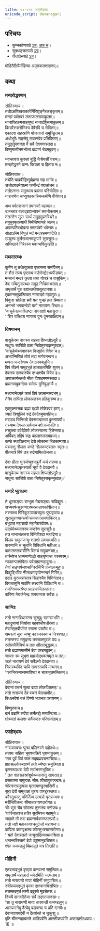```yaml
---  
title: ०४-०१८ अमृतोद्भवः
unicode_script: devanagari
---  
```


## परिचयः
- कुम्भकोणपाठे [ऽत्र](https://archive.org/details/mahAbhArata-kumbhakoNam/page/n369), [अत्र च](https://sanskritdocuments.org/mirrors/mahabharata/mbhK/mahabharata-k-01-sa.html)।
- सुक्थङ्करपाठे [ऽत्र](http://bombay.indology.info/mahabharata/text/UD/MBh01.txt)।
- गीताप्रेस्पाठे [ऽत्र](https://archive.org/stream/mahabharata01ramauoft#page/564/mode/2up)।

मोहितैर्दैत्यैर्मोहिन्या अमृतकलशदानम्॥  

## कथा

### मन्दरोद्धरणम्
सौतिरुवाच॥  
ततोऽभ्रशिखराकारैर्गिरिशृङ्गैरलङ्कृतम्॥  
मन्दरं पर्वतवरं लताजालसमाकुलम्॥  
नानाविहङ्गसङ्घुष्टं नानादंष्ट्रिसमाकुलम्॥  
किन्नरैरप्सरोभिश्च देवैरपि च सेवितम्॥  
एकादश सहस्राणि योजनानां समुच्छ्रितम्॥  
अधोभूमेः सहस्रेषु तावत्स्वेव प्रतिष्ठितम्॥  
तमुद्धर्तुमशक्ता वै सर्वे देवगणास्तदा॥  
विष्णुमासीनमभ्येत्य ब्रह्माणं चेदमब्रुवन्॥  

भवन्तावत्र कुरुतां बुद्धिं नैःश्रेयसीं पराम्॥  
मन्दरोद्धरणे यत्नः क्रियतां च हिताय नः॥  

सौतिरुवाच॥  
तथेति चाब्रवीद्विष्णुर्ब्रह्मणा सह भार्गव॥  
अचोदयदमेयात्मा फणीन्द्रं पद्मलोचनः॥  
ततोऽनन्तः समुत्थाय ब्रह्मणा परिचोदितः॥  
नारायणेन चाप्युक्तस्तस्मिन्कर्मणि वीर्यवान्॥  

अथ पर्वतराजानं तमनन्तो महाबलः॥  
उज्जहार बलाद्ब्रह्मन्सवनं सवनौकसम्॥  
ततस्तेन सुराः सार्धं समुद्रमुपतस्थिरे॥  
तमूचुरमृतस्यार्थे निर्मथिष्यामहे जलम्॥  
अपाम्पतिरथोवाच ममाप्यंशो भवेत्ततः॥  
सोढाऽस्मि विपुलं मर्दं मन्दरभ्रमणादिति॥  
ऊचुश्च कूर्मराजानमकूपारे सुरासुराः॥  
अधिष्ठानं गिरेरस्य भवान्भवितुमर्हति॥  

### मथनारम्भः
कूर्मेण तु तथेत्युक्त्वा पृष्ठमस्य समर्पितम्॥  
तं शैलं तस्य पृष्ठस्थं वज्रेणेन्द्रोऽभ्यपीडयत्॥  
मन्थानं मन्दरं कृत्वा तथा योक्त्रं च वासुकिम्॥  
देवा मथितुमारब्धाः समुद्रं निधिमम्भसाम्॥  
अमृतार्थे पुरा ब्रह्मस्तथैवासुरदानवाः॥  
एकमन्तमुपाश्लिष्टा नागराज्ञो महासुराः॥  
विबुधाः सहिताः सर्वे यतः पुच्छं ततः स्थिताः॥  
अनन्तो भगवान्देवो यतो नारायणः स्थितः॥  
'वासुकेरग्रमाश्लिष्टा नागराज्ञो महासुराः॥  
' शिर उत्क्षिप्य नागस्य पुनः पुनरवाक्षिपन्॥  

### विषपानम्
वासुकेरथ नागस्य सहसा क्षिप्यतोऽसुरैः॥  
सधूमाः सार्चिषो वाता निष्पेतुरसकृन्मुखात्॥  
'वासुकेर्मथ्यमानस्य निःसृतेन विषेण च॥  
अभवन्मिश्रितं तोयं तदा भार्गवनन्दन॥  
मथनान्मन्दरेणाथ देवदानवबाहुभिः॥  
विषं तीक्ष्णं समुद्भूतं हालाहलमिति श्रुतम्॥  
देवाश्च दानवाश्चैव दग्धाश्चैव विषेण ह॥  
अपाक्रामंस्ततो भीता विषादमगमंस्तदा॥  
ब्रह्माणमब्रुवन्देवाः समेत्य मुनिपुङ्गवैः॥  

मथ्यमानेऽमृते जातं विषं कालानलप्रभम्॥  
तेनैव तापिता लोकास्तस्य प्रतिकुरुष्व ह॥  

एवमुक्तस्तदा ब्रह्मा दध्यौ लोकेश्वरं हरम्॥  
त्र्यक्षं त्रिशूलिनं रुद्रे देवदेवमुमापतिम्॥  
तदाऽथ चिन्तितो देवस्तज्ज्ञात्वा द्रुतमाययौ॥  
तस्याथ देवस्तत्सर्वमाचचक्षे प्रजापतिः॥  
तच्छ्रुत्वा दवेदेवेशो लोकस्यास्य हितेप्सया॥  
अपिबत् तद्विषं रुद्रः कालानलसमप्रभम्॥  
कण्ठे स्थापितवान् देवो लोकानां हितकाम्यया॥  
यस्मात्तु नीलता कण्ठे नीलकण्ठस्ततः स्मृतः॥  
पीतमात्रे विषे तत्र रुद्रेणामिततेजसा॥  

देवाः प्रीताः पुनर्जग्मुश्चक्रुर्वै कर्म तत्तथा॥  
मथ्यमानेऽमृतस्यार्थे भूयो वै देवदानवैः॥  
वासुकेरथ नागस्य सहसा क्षिप्यतोऽसुरैः॥  
सधूमाः सार्चिषो वाता निष्पेतुरसकृन्मुखात्॥'  

### मन्दरे भूतक्षयः
ते धूमसङ्घाः सम्भूता मेघसङ्घाः सविद्युतः॥  
अभ्यवर्षन्सुरगणाञ्श्रमसन्तापकर्शितान्॥  
तस्माच्च गिरिकूटाग्रात्प्रच्युताः पुष्पवृष्टयः॥  
सुरासुरगणान्सर्वान्समन्तात्समवाकिरन्॥  
बभूवात्र महान्नादो महामेघरवोपमः॥  
उदधेर्मथ्यमानस्य मन्दरेण सुरासुरैः॥  
तत्र नानाजलचरा विनिष्पिष्टा महाद्रिणा॥  
विलयं समुपाजग्मुः शतशो लवणाम्भसि॥  
वारुणानि च भूतानि विविधानि महीधरः॥  
पातालतलवासीनि विलयं समुपानयत्॥  
तस्मिंश्च भ्राम्यमाणेऽद्रौ सङ्घृष्यन्तः परस्परम्॥  
न्यपतन्पतगोपेताः पर्वताग्रान्महाद्रुमाः॥  
तेषां सङ्घर्षजश्चाग्निरर्चिर्भिः प्रज्वलन्मुहुः॥  
विद्युद्भिरिव नीलाभ्रमावृणोन्मन्दरं गिरिम्॥  
ददाह कुञ्जरांस्तत्र सिंहांश्चैव विनिर्गतान्॥  
विगतासूनि सर्वाणि सत्त्वानि विविधानि च॥  
तमग्निममरश्रेष्ठः प्रदहन्तमितस्ततः॥  
वारिणा मेघजेनेन्द्रः शमयामास सर्वशः॥  

### श्रान्तिः
ततो नानाविधास्तत्र सुस्रुवुः सागराम्भसि॥  
महाद्रुमाणां निर्यासा बहवश्चौषधीरसाः॥  
तेषाममृतवीर्याणां रसानां पयसैव च॥  
अमरत्वं सुरा जग्मुः काञ्चनस्य च निःस्रवात्॥  
ततस्तस्य समुद्रस्य तज्जातमुदकं पयः॥  
रसोत्तमैर्विमिश्रं च ततः क्षीरादभूद्धृतम्॥  
ततो ब्रह्माणमासीनं देवा वरदमब्रुवन्॥  
श्रान्ताः स्म सुभृशं ब्रह्मन्नोद्भवत्यमृतं च तत्॥  
ऋते नारायणं देवं सर्वेऽन्ये देवदानवाः॥  
चिरारब्धमिदं चापि सागरस्यापि मन्थनम्॥  
'ग्लानिरस्मान्समाविष्टा न चात्रामृतमत्थितम्॥  

सौतिरुवाच॥  
देवानां वचनं श्रुत्वा ब्रह्मा लोकपितामहः'॥  
ततो नारायणं देवं वचनं चेदमब्रवीत्॥  
विधत्स्वैषां बलं विष्णो भवानत्र परायणम्॥  

विष्णुरुवाच॥  
बलं ददामि सर्वेषां कर्मैतद्ये समास्थिताः॥  
क्षोभ्यतां कलशः सर्वैमन्दरः परिवर्त्यताम्॥  

### फलोद्भवः
सौतिरुवाच॥  
नारायणवचः श्रुत्वा बलिनस्ते महोदधेः॥  
तत्पयः सहिता भूयश्चक्रिरे भृशमाकुलम्॥  
'तत्र पूर्वं विषं जातं तद्ब्रह्मवचनाच्छिवः॥  
प्राग्रसल्लोकरक्षार्थं ततो ज्येष्ठा समुत्थिता॥  
कृष्णरूपधरा देवी सर्वाभरणभूषिता॥  
' 
ततः शतसहस्रांशुर्मथ्यमानात्तु सागरात्॥  
प्रसन्नात्मा समुत्पन्नः सोमः शीतांशुरुज्ज्वलः॥  
श्रीरनन्तरमुत्पन्ना घृतात्पाण्डुरवासिनी॥  
सुरा देवी समुत्पन्ना तुरगः पाण्डुरस्तथा॥  
कौस्तुभस्तु मणिर्दिव्य उत्पन्नो घृतसम्भवः॥  
मरीचिविकचः श्रीमान्नारायणउरोगतः॥  
श्रीः सुरा चैव सोमश्च तुरगश्च मनोजवः॥  
'पारिजातश्च तत्रैव सुरभिश्च महामुने॥  
जज्ञाते तौ तदा ब्रह्मन्सर्वकामफलप्रदौ॥  
ततो जज्ञे महाकायश्चतुर्दन्तो महागजः॥  
कपिला कामवृक्षश्च कौस्तुभश्चाप्सरोगणः॥  
' यतो देवास्ततो जग्मुरादित्यपथमाश्रिताः॥  
धन्वन्तरिस्ततो देवो वपुष्मानुदतिष्ठत॥  
श्वेतं कमण्डलुं बिभ्रदमृतं यत्र तिष्ठति॥  

### मोहिनी
एतदत्यद्भुतं दृष्ट्वा दानवानां समुत्थितः॥  
अमृतार्थे महान्नादो ममेदमिति जल्पताम्॥  
ततो नारायणो मायां मोहिनीं समुपाश्रितः॥  
स्त्रीरूपमद्भुतं कृत्वा दानवानभिसंश्रितः॥  
ततस्तदमृतं तस्यै ददुस्ते मूढचेतसः॥  
स्त्रियै दानवदैतेयाः सर्वे तद्गतमानसाः॥  
'सा तु नारायणी माया धारयन्ती कमण्डलुम्॥  
आस्यमानेषु दैत्येषु पङ्क्त्या च प्रति दानवैः॥  
देवानपाययद्देवी न दैत्यांस्ते च चुक्रुशुः॥  
इति श्रीमन्महाबारते आदिपर्वणि आस्तीकपर्वणि अष्टादशोऽध्यायः॥  
18 ॥  
